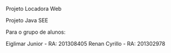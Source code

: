 Projeto Locadora Web

Projeto Java SEE

Para o grupo de alunos:

Eiglimar Junior - RA: 201308405 
Renan Cyrillo - RA: 201302978
